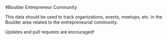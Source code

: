 #Boulder Entrepreneur Community

This data should be used to track organizations, events, meetups, etc. in the Boulder area related to the entrepreneurial community.

Updates and pull requests are encouraged!